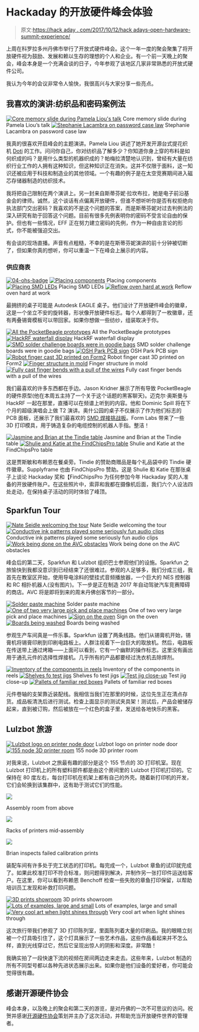 # Hackaday 的开放硬件峰会体验

> 原文:[https://hack aday . com/2017/10/12/hack adays-open-hardware-summit-experience/](https://hackaday.com/2017/10/12/hackadays-open-hardware-summit-experience/)

上周在科罗拉多州丹佛市举行了开放式硬件峰会。这个一年一度的聚会聚集了将开放硬件视为鼓励、发展和赖以生存的理想的个人和企业。有一个前一天晚上的聚会，峰会本身是一个充满会谈的日子，今年参观了该地区几家非常熟悉的开放式硬件公司。

我认为今年的会议非常令人愉快，我很高兴与大家分享一些亮点。

## 我喜欢的演讲:纺织品和密码案例法

 [![Core memory slide during Pamela Liou's talk](../Images/f5634be365eb762d8307c65b99074b20.png "talk-core-memory")](https://hackaday.com/2017/10/12/hackadays-open-hardware-summit-experience/talk-core-memory/) Core memory slide during Pamela Liou’s talk [![Stephanie Lacambra on password case law](../Images/db1d960ba21f4ab341990ecab7c0798b.png "talk-passwords-and-your-rights")](https://hackaday.com/2017/10/12/hackadays-open-hardware-summit-experience/talk-passwords-and-your-rights/) Stephanie Lacambra on password case law

我真的很喜欢开启峰会的主题演讲。Pamela Liou 讲述了她开发开源台式提花织机 [Doti](http://pamelaliou.com/doti.html) 的工作。问问你自己，你对纺织品了解多少？你知道你身上穿的布料是如何织成的吗？是用什么类型的机器织成的？帕梅拉清楚地认识到，曾经有大量在纺织行业工作的人拥有这种知识，但这种知识正在消失。这并不仅限于面料，这一知识还被应用于科技和制造业的其他领域。一个有趣的例子是在太空竞赛期间进入磁芯存储器制造的纺织技术。

我将把自己限制在两个演讲上。另一封来自斯蒂芬妮·拉坎布拉，她是电子前沿基金会的律师。诚然，这个谈话有点偏离开放硬件，但谁不想听听你是否有权拒绝向执法部门交出密码？我喜欢的不是这个问题的答案，而是斯蒂芬妮对过去判例法的深入研究有助于回答这个问题。目前有很多先例表明你的密码不受言论自由的保护。但也有一些情况，EFF 正在努力建立密码的先例，作为一种自由言论的形式，你不能被强迫交出。

有会谈的现场直播。声音有点粗糙，不幸的是在斯蒂芬妮演讲的前十分钟被切断了，但如果你真的想听，你可以重温一下在峰会上展示的内容。

### 供应商表

 [![04-ohs-badge](../Images/a5b32050f5b726d7a57d205eaff4cadf.png "04-ohs-badge")](https://hackaday.com/2017/10/12/hackadays-open-hardware-summit-experience/04-ohs-badge/)  [![Placing components](../Images/5a50acf4607495b7f71424ccfd78883d.png "02-badge-assembly")](https://hackaday.com/2017/10/12/hackadays-open-hardware-summit-experience/02-badge-assembly/) Placing components [![Placing SMD LEDs](../Images/1664c85b811e8cc7a376a795dabf3e55.png "03-badge-assembly")](https://hackaday.com/2017/10/12/hackadays-open-hardware-summit-experience/03-badge-assembly/) Placing SMD LEDs [![Reflow oven hard at work](../Images/72fff20d022a688a1932cf4782817bdb.png "01-badge-assembly")](https://hackaday.com/2017/10/12/hackadays-open-hardware-summit-experience/01-badge-assembly/) Reflow oven hard at work

最拥挤的桌子可能是 Autodesk EAGLE 桌子。他们设计了开放硬件峰会的徽章，这是一个坐立不安的旋转器，形状像开放硬件标志。每个人都得到了一枚徽章，还有两叠锡膏模板可以带回家。如果你想做一些纺纱，组装取决于你。

 [![All the PocketBeagle prototypes](../Images/13f3021f69bc22e1d8361922f37a61bf.png "tables-all-the-pocket-beadgle-prototypes")](https://hackaday.com/2017/10/12/hackadays-open-hardware-summit-experience/tables-all-the-pocket-beadgle-prototypes/) All the PocketBeagle prototypes [![HackRF waterfall display](../Images/684fe4cf1756e925bf63feecdc0816c8.png "tables-hackrf-demo")](https://hackaday.com/2017/10/12/hackadays-open-hardware-summit-experience/tables-hackrf-demo/) HackRF waterfall display [![SMD solder challenge boards were in goodie bags](../Images/607e0d35e94c0fa832b5635df71c632b.png "tables-oshpark-smd-solder-kit")](https://hackaday.com/2017/10/12/hackadays-open-hardware-summit-experience/tables-oshpark-smd-solder-kit/) SMD solder challenge boards were in goodie bags [![OSH Park PCB sign](../Images/6e538decdec48b46e2efd748ad7ff18b.png "tables-oshpark-pcb-sign")](https://hackaday.com/2017/10/12/hackadays-open-hardware-summit-experience/tables-oshpark-pcb-sign/) OSH Park PCB sign [![Robot finger cast 3D printed on Form2](../Images/fee82cda67f0cc4d74d0adbb02b7d4df.png "tables-formlabs-mold-wb")](https://hackaday.com/2017/10/12/hackadays-open-hardware-summit-experience/tables-formlabs-mold-wb/) Robot finger cast 3D printed on Form2 [![Finger structure in mold](../Images/a9705dd05471363bf8639a13e02d6c0b.png "tables-formlabs-process-wb")](https://hackaday.com/2017/10/12/hackadays-open-hardware-summit-experience/tables-formlabs-process-wb/) Finger structure in mold [![Fully cast finger bends with a pull of the wires](../Images/9ad47941fcf886fcdeb9fcdb31b5389d.png "tables-formlabs-finger-wb")](https://hackaday.com/2017/10/12/hackadays-open-hardware-summit-experience/tables-formlabs-finger-wb/) Fully cast finger bends with a pull of the wires

我们最喜欢的许多东西都在手边。Jason Kridner 展示了所有导致 PocketBeagle 的硬件原型(他在本周五主持了一个关于这个话题的黑客聊天)。迈克尔·奥斯曼与 HackRF 一起在那里，直播可以在频谱上听到的内容。他和 Dominic Spill 将在下个月的超级演唱会上做 T2 演讲。奥什公园的桌子不仅展示了作为他们标志的 PCB 面板，还展示了我们最喜欢的 [SMD 焊接挑战板](https://hackaday.io/project/25265-an-unfortunate-smd-project)。Form Labs 带来了一些 3D 打印模具，用于铸造复杂的电缆控制的机器人手指。整洁！

 [![Jasmine and Brian at the Tindie table](../Images/534695338fe084bed5a735cc7c0800f7.png "tables-tindie")](https://hackaday.com/2017/10/12/hackadays-open-hardware-summit-experience/tables-tindie/) Jasmine and Brian at the Tindie table [![Shulie and Katie at the FindChipsPro table](../Images/c7181214ca66bf0db1a1dcd21bea050f.png "tables-findchips")](https://hackaday.com/2017/10/12/hackadays-open-hardware-summit-experience/tables-findchips/) Shulie and Katie at the FindChipsPro table

这是贾斯敏和布赖恩在餐桌旁。Tindie 的赞助商赠品是每个礼品袋中的 Tindie 硬件徽章。Supplyframe 也由 FindChipsPro 赞助。这是 Shulie 和 Katie 在那张桌子上谈论 Hackaday 奖和【FindChipsPro 为任何参加今年 Hackaday 奖的人准备的开放硬件账户。在这些照片中，索菲和我都在摄像机后面，我们六个人设法四处走动，在保持桌子活动的同时体验了峰顶。

## Sparkfun Tour

 [![Nate Seidle welcoming the tour](../Images/e5adfb8438cef3f7b36e839dd3a10447.png "sparkfun-tour-kickoff")](https://hackaday.com/2017/10/12/hackadays-open-hardware-summit-experience/sparkfun-tour-kickoff/) Nate Seidle welcoming the tour [![Conductive ink patterns played some seriously fun audio clips](../Images/f746316253e70e3dda0479de6e463252.png "sparkfun-touch-wall")](https://hackaday.com/2017/10/12/hackadays-open-hardware-summit-experience/sparkfun-touch-wall/) Conductive ink patterns played some seriously fun audio clips [![Work being done on the AVC obstacles](../Images/97db3bfa70590fd19741260697f20d12.png "sparkfun-building-obstacles-for-avc")](https://hackaday.com/2017/10/12/hackadays-open-hardware-summit-experience/sparkfun-building-obstacles-for-avc/) Work being done on the AVC obstacles

峰会后的第二天，Sparkfun 和 Lulzbot 组织巴士参观他们的设施。Sparkfun 之旅愉快到我都没意识到已经结束了还很难过。参观的人足够多，我们分成三组，我首先在教室区开始，使用导电涂料的壁挂式音频播放器，一个巨大的 NES 控制器和 RC 相扑机器人(没有图片)。下一步是正在制造 2017 年自动驾驶汽车竞赛障碍的商店。AVC 将是即将到来的周末丹佛创客节的一部分。

 [![Solder paste machine](../Images/1b999f0f2c98a6efe45936fbd16f46cc.png "sparkfun-paste-machine")](https://hackaday.com/2017/10/12/hackadays-open-hardware-summit-experience/sparkfun-paste-machine/) Solder paste machine [![One of two very large pick and place machines](../Images/933b15ad4fe5957cedda986d7cfffea3.png "sparkfun-ooooo-pick-and-place")](https://hackaday.com/2017/10/12/hackadays-open-hardware-summit-experience/sparkfun-ooooo-pick-and-place/) One of two very large pick and place machines [![Sign on the oven](../Images/8c65f6a556d5b01acb3d996e6c2ca9d1.png "sparkfun-solder-oven-sign")](https://hackaday.com/2017/10/12/hackadays-open-hardware-summit-experience/sparkfun-solder-oven-sign/) Sign on the oven [![Boards being washed](../Images/4543c768ebe32d9a68325285f003c663.png "sparkfun-washed-boards")](https://hackaday.com/2017/10/12/hackadays-open-hardware-summit-experience/sparkfun-washed-boards/) Boards being washed

参观生产车间真是一件乐事。Sparkfun 设置了两条线路。他们从锡膏机开始，锡膏机将锡膏印刷到印刷电路板上。人群注视着下一台巨大的取放机。然后，电路板在传送带上通过烤箱——上面可以看到，它有一个幽默的操作标志。这里没有画出用于通孔元件的选择性焊接机。几乎所有的产品都要经过洗衣机去除焊剂。

 [![Inventory of the components in reels](../Images/5dd8ef4207e762f6366070f0583b89d1.png "sparkfun-inventory-all-the-reels")](https://hackaday.com/2017/10/12/hackadays-open-hardware-summit-experience/sparkfun-inventory-all-the-reels/) Inventory of the components in reels [![Shelves fo test jigs](../Images/4da55d0150fe560d8167360279e52dd7.png "sparkfun-test-jigs")](https://hackaday.com/2017/10/12/hackadays-open-hardware-summit-experience/sparkfun-test-jigs/) Shelves fo test jigs [![Test jig close-up](../Images/3bd17d49af4d6dd5a1ed11186f563085.png "sparkfun-test-jig-closeup")](https://hackaday.com/2017/10/12/hackadays-open-hardware-summit-experience/sparkfun-test-jig-closeup/) Test jig close-up [![Pallets of familiar red boxes](../Images/711e4c855a051201c6a9e439eb79cfe9.png "sparkfun-familiar-boxes")](https://hackaday.com/2017/10/12/hackadays-open-hardware-summit-experience/sparkfun-familiar-boxes/) Pallets of familiar red boxes

元件卷轴的支架靠近装配线。我相信当我们在那里的时候，这位先生正在清点存货。成品板清洗后进行测试。检查上面显示的测试夹具架！测试后，产品会被储存起来，直到被订购，然后被放在一个红色的盒子里，发送给各地快乐的黑客。

## Lulzbot 旅游

 [![Lulzbot logo on printer node door](../Images/bd15e1e8dcb5ecbb9d8b4af17988803b.png "lulzbot-logo-on-printer-nodes")](https://hackaday.com/2017/10/12/hackadays-open-hardware-summit-experience/lulzbot-logo-on-printer-nodes/) Lulzbot logo on printer node door [![155 node 3D printer room](../Images/55cffe0bca5fa64c79e98ed0a45f4092.png "lulzbot-printer-nodes")](https://hackaday.com/2017/10/12/hackadays-open-hardware-summit-experience/lulzbot-printer-nodes/) 155 node 3D printer room

对我来说，Lulzbot 之旅最有趣的部分是这个 155 节点的 3D 打印机室。现在 Lulzbot 打印机上的所有塑料部件都是由这个房间里的 Lulzbot 打印机打印的。它保持在 80 度左右，每台打印机在机架上都有自己的外壳。随着新打印机的开发，它们会轮换到该集群中，这有助于测试它们的性能。

[![](../Images/254c00f7535c068def01feb315ae8dbf.png)](https://hackaday.com/2017/10/12/hackadays-open-hardware-summit-experience/lulzbot-the-assembly-floor/)

Assembly room from above

[![](../Images/0cd8c5228af3e4dd9de7beee15f1f3f0.png)](https://hackaday.com/2017/10/12/hackadays-open-hardware-summit-experience/lulzbot-on-the-printers-level/)

Racks of printers mid-assembly

[![](../Images/0f99da977e7d9fe981b4b4e88d3d6ad5.png)](https://hackaday.com/2017/10/12/hackadays-open-hardware-summit-experience/lulzbot-inspecting-bad-test-prints/)

Brian inspects failed calibration prints

装配车间有许多处于完工状态的打印机。每完成一个，Lulzbot 章鱼的试印就完成了。如果此校准打印不符合标准，则问题得到解决，并制作另一张打印件运送给客户。在这里，你可以看到布赖恩 Benchoff 检查一些失败的章鱼打印保留，以帮助培训员工发现和补救打印问题。

 [![3D prints showroom](../Images/20851d174893eaafbe661278e261d1b9.png "lulzbot-prints-on-parade")](https://hackaday.com/2017/10/12/hackadays-open-hardware-summit-experience/lulzbot-prints-on-parade/) 3D prints showroom [![Lots of examples, large and small](../Images/c6224f3662886201da9f694431ed0f84.png "lulzbot-prints-being-handled")](https://hackaday.com/2017/10/12/hackadays-open-hardware-summit-experience/lulzbot-prints-being-handled/) Lots of examples, large and small [![Very cool art when light shines through](../Images/c88d340682f9ee2a22b4a53a3adb9dec.png "lulzbot-light-diffusers")](https://hackaday.com/2017/10/12/hackadays-open-hardware-summit-experience/lulzbot-light-diffusers/) Very cool art when light shines through

这次旅行带我们参观了 3D 打印陈列室，里面陈列着大量的印刷品。我的眼睛立刻被一个灯具吸引住了，这个灯具展示了一些艺术作品，这些作品看起来并不怎么样，直到光线穿过它，然后它呈现出惊人的阴影和深度。非常酷！

我确实拍了一段快速下流的视频在房间两边走来走去。这些年来，Lulzbot 制造的所有不同型号都以各种先进状态展示出来。如果你是他们设备的爱好者，你可能会觉得很有趣。

## 感谢开源硬件协会

峰会本身，以及晚上的聚会和第二天的游览，是对丹佛的一次不可思议的访问。祝贺并感谢[开源硬件协会](https://www.oshwa.org/)策划并主办了这次活动，并帮助充当开放硬件世界的管理者。